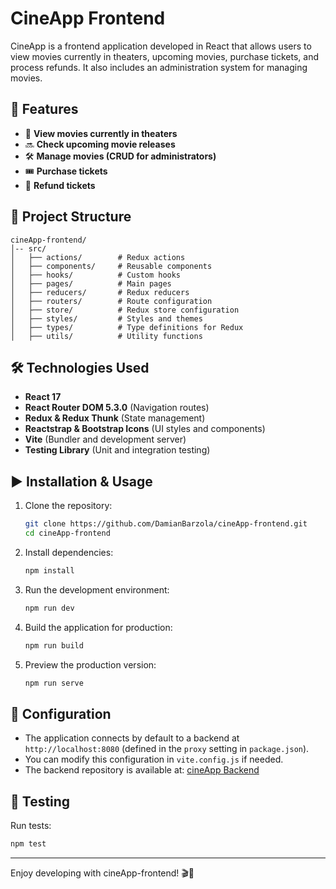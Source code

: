 # CineApp Frontend

CineApp is a frontend application developed in React that allows users to view movies currently in theaters, upcoming movies, purchase tickets, and process refunds. It also includes an administration system for managing movies.

## 🚀 Features

- 📌 **View movies currently in theaters**
- 🔜 **Check upcoming movie releases**
- 🛠 **Manage movies (CRUD for administrators)**
- 🎟 **Purchase tickets**
- 🔄 **Refund tickets**

## 📁 Project Structure

```
cineApp-frontend/
│-- src/
│   ├── actions/        # Redux actions
│   ├── components/     # Reusable components
│   ├── hooks/          # Custom hooks
│   ├── pages/          # Main pages
│   ├── reducers/       # Redux reducers
│   ├── routers/        # Route configuration
│   ├── store/          # Redux store configuration
│   ├── styles/         # Styles and themes
│   ├── types/          # Type definitions for Redux
│   ├── utils/          # Utility functions
```

## 🛠 Technologies Used

- **React 17**
- **React Router DOM 5.3.0** (Navigation routes)
- **Redux & Redux Thunk** (State management)
- **Reactstrap & Bootstrap Icons** (UI styles and components)
- **Vite** (Bundler and development server)
- **Testing Library** (Unit and integration testing)

## ▶️ Installation & Usage

1. Clone the repository:
   ```sh
   git clone https://github.com/DamianBarzola/cineApp-frontend.git
   cd cineApp-frontend
   ```
2. Install dependencies:
   ```sh
   npm install
   ```
3. Run the development environment:
   ```sh
   npm run dev
   ```
4. Build the application for production:
   ```sh
   npm run build
   ```
5. Preview the production version:
   ```sh
   npm run serve
   ```

## 📌 Configuration

- The application connects by default to a backend at `http://localhost:8080` (defined in the `proxy` setting in `package.json`).
- You can modify this configuration in `vite.config.js` if needed.
- The backend repository is available at: [cineApp Backend](https://github.com/giovamarr/cineApp)

## 🧪 Testing

Run tests:

```sh
npm test
```

---

Enjoy developing with cineApp-frontend! 🎬🍿
